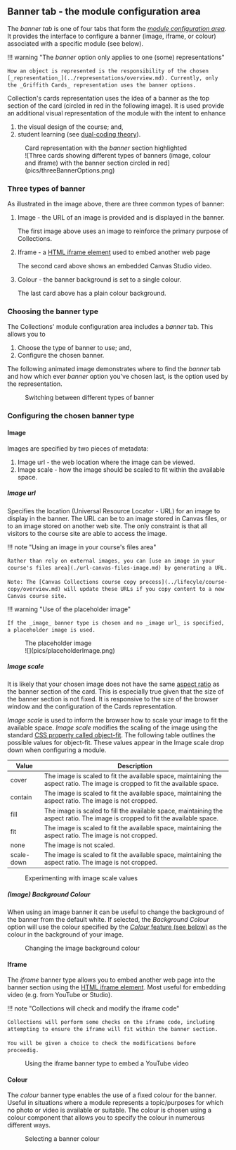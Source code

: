 ## Banner tab - the module configuration area

The _banner tab_ is one of four tabs that form the [_module configuration area_](overview.md). It provides the interface to configure a banner (image, iframe, or colour) associated with a specific module (see below).

!!! warning "The _banner_ option only applies to one (some) representations"

    How an object is represented is the responsibility of the chosen [_representation_](../representations/overview.md). Currently, only the _Griffith Cards_ representation uses the banner options.

Collection's cards representation uses the idea of a banner as the top section of the card (circled in red in the following image). It is used provide an additional visual representation of the module with the intent to enhance

1. the visual design of the course; and,
2. student learning (see [dual-coding theory](https://en.wikipedia.org/wiki/Dual-coding_theory)).

<figure markdown>
<figcaption>Card representation with the <em>banner</em> section highlighted</figcaption>
![Three cards showing different types of banners (image, colour and iframe) with the banner section circled in red](pics/threeBannerOptions.png)  
</figure>

### Three types of banner

As illustrated in the image above, there are three common types of banner:

1. Image - the URL of an image is provided and is displayed in the banner.

    The first image above uses an image to reinforce the primary purpose of Collections.

2. Iframe - a [HTML iframe element](https://developer.mozilla.org/en-US/docs/Web/HTML/Element/iframe) used to embed another web page

    The second card above shows an embedded Canvas Studio video.

4. Colour - the banner background is set to a single colour.

    The last card above has a plain colour background.


### Choosing the banner type

The Collections' module configuration area includes a _banner_ tab. This allows you to 

1. Choose the type of banner to use; and,
2. Configure the chosen banner.

The following animated image demonstrates where to find the _banner_ tab and how which ever _banner_ option you've chosen last, is the option used by the representation.

<figure markdown>
<figcaption>Switching between different types of banner</figcaption>
  <sl-animated-image src="../pics/animatedBannerChanges.gif" />
</figure>

### Configuring the chosen banner type
#### Image

Images are specified by two pieces of metadata:

1. Image url - the web location where the image can be viewed.
2. Image scale - how the image should be scaled to fit within the available space.

##### Image url

Specifies the location (Universal Resource Locator - URL) for an image to display in the banner. The URL can be to an image stored in Canvas files, or to an image stored on another web site. The only constraint is that all visitors to the course site are able to access the image.

!!! note "Using an image in your course's files area"

    Rather than rely on external images, you can [use an image in your course's files area](./url-canvas-files-image.md) by generating a URL. 

    Note: The [Canvas Collections course copy process](../lifecyle/course-copy/overview.md) will update these URLs if you copy content to a new Canvas course site.

!!! warning "Use of the placeholder image"

    If the _image_ banner type is chosen and no _image url_ is specified, a placeholder image is used. 

<figure markdown>
<figcaption>The placeholder image</figcaption>
![](pics/placeholderImage.png)  
</figure>

##### Image scale

It is likely that your chosen image does not have the same [aspect ratio](https://en.wikipedia.org/wiki/Aspect_ratio_(image)) as the banner section of the card. This is especially true given that the size of the banner section is not fixed. It is responsive to the size of the browser window and the configuration of the Cards representation.

_Image scale_ is used to inform the browser how to scale your image to fit the available space.  _Image scale_ modifies the scaling of the image using the standard [CSS property called object-fit](https://www.w3schools.com/cssref/css3_pr_object-fit.asp). The following table outlines the possible values for object-fit. These values appear in the Image scale drop down when configuring a module. 

| Value | 	Description |
| --- | --- |
| cover |	The image is scaled to fit the available space, maintaining the aspect ratio. The image is cropped to fit the available space. |
| contain | 	The image is scaled to fit the available space, maintaining the aspect ratio. The image is not cropped. |
| fill |	The image is scaled to fill the available space, maintaining the aspect ratio. The image is cropped to fit the available space. |
| fit |	The image is scaled to fit the available space, maintaining the aspect ratio. The image is not cropped. |
| none |	The image is not scaled. |
| scale-down | 	The image is scaled to fit the available space, maintaining the aspect ratio. The image is not cropped. |

<figure markdown>
<figcaption>Experimenting with image scale values</figcaption>
  <sl-animated-image src="../pics/animatedImageScale.gif" alt="Experimenting with image scale values" />
</figure>


##### (Image) Background Colour

When using an image banner it can be useful to change the background of the banner from the default white. If selected, the _Background Colour_ option will use the colour specified by the [_Colour_ feature (see below)](#colour) as the colour in the background of your image.

<figure markdown>
<figcaption>Changing the image background colour</figcaption>
  <sl-animated-image src="../pics/animatedImageBackgroundColour.gif" alt="Changing the image background colour" />
</figure>


#### Iframe

The _iframe_ banner type allows you to embed another web page into the banner section using the [HTML iframe element](https://developer.mozilla.org/en-US/docs/Web/HTML/Element/iframe). Most useful for embedding video (e.g. from YouTube or Studio).

!!! note "Collections will check and modify the iframe code"

    Collections will perform some checks on the iframe code, including attempting to ensure the iframe will fit within the banner section. 
    
    You will be given a choice to check the modifications before proceedig.

<figure markdown>
<figcaption>Using the iframe banner type to embed a YouTube video</figcaption>
  <sl-animated-image src="../pics/iframeAnimated.gif" alt="Using the iframe banner type to embed a YouTube video" />
</figure>

#### Colour

The _colour_ banner type enables the use of a fixed colour for the banner. Useful in situations where a module represents a topic/purposes for which no photo or video is available or suitable. The colour is chosen using a colour component that allows you to specify the colour in numerous different ways.

<figure markdown>
<figcaption>Selecting a banner colour</figcaption>
  <sl-animated-image src="../pics/colourPickerAnimated.gif" alt="Selecting a banner colour" />
</figure>
